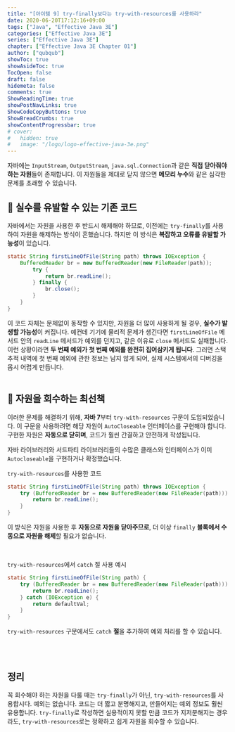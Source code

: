```yaml
---
title: "[아이템 9] try-finally보다는 try-with-resources를 사용하라"
date: 2020-06-20T17:12:16+09:00
tags: ["Java", "Effective Java 3E"]
categories: ["Effective Java 3E"]
series: ["Effective Java 3E"]
chapter: ["Effective Java 3E Chapter 01"]
author: ["qubqub"]
showToc: true
showAsideToc: true
TocOpen: false
draft: false
hidemeta: false
comments: true
ShowReadingTime: true
showPostNavLinks: true
ShowCodeCopyButtons: true
ShowBreadCrumbs: true
showContentProgressbar: true
# cover:
#   hidden: true
#   image: "/logo/logo-effective-java-3e.png"
---
```

자바에는 `InputStream`, `OutputStream`, `java.sql.Connection`과 같은 **직접 닫아줘야 하는 자원**들이 존재합니다. 이 자원들을 제대로 닫지 않으면 **메모리 누수**와 같은 심각한 문제를 초래할 수 있습니다.
<br>

## 📌 실수를 유발할 수 있는 기존 코드

자바에서는 자원을 사용한 후 반드시 해제해야 하므로, 이전에는 `try-finally`를 사용하여 자원을 해제하는 방식이 흔했습니다. 하지만 이 방식은 **복잡하고 오류를 유발할 가능성**이 있습니다.
``` java
static String firstLineOfFile(String path) throws IOException {
    BufferedReader br = new BufferedReader(new FileReader(path));
        try {
            return br.readLine();
        } finally {
            br.close();
        }
    }
}
```
이 코드 자체는 문제없이 동작할 수 있지만, 자원을 더 많이 사용하게 될 경우, **실수가 발생할 가능성**이 커집니다. 예컨데 기기에 물리적 문제가 생긴다면 `firstLineOfFile` 메서드 안의 `readLine` 메서드가 예외를 던지고, 같은 이유로 `close` 메서드도 실패합니다. 이런 상황이라면 **두 번째 예외가 첫 번째 예외를 완전히 집어삼키게 됩니다**. 그러면 스택 추적 내역에 첫 번째 예외에 관한 정보는 남지 않게 되어, 실제 시스템에서의 디버깅을 몹시 어렵게 만듭니다.
<br>
<br>

## 📌 자원을 회수하는 최선책

이러한 문제를 해결하기 위해, **자바 7**부터 `try-with-resources` 구문이 도입되었습니다. 이 구문을 사용하려면 해당 자원이 `AutoCloseable` 인터페이스를 구현해야 합니다. 구현한 자원은 **자동으로 닫히며**, 코드가 훨씬 간결하고 안전하게 작성됩니다.

자바 라이브러리와 서드파티 라이브러리들의 수많은 클래스와 인터페이스가 이미 `Autocloseable`을 구현하거나 확정했습니다.
<br>

`try-with-resources`를 사용한 코드
``` java
static String firstLineOfFile(String path) throws IOException {
    try (BufferedReader br = new BufferedReader(new FileReader(path))) {
        return br.readLine();
    }
}
```
이 방식은 자원을 사용한 후 **자동으로 자원을 닫아주므로**, 더 이상 `finally` **블록에서 수동으로 자원을 해제**할 필요가 없습니다.

<br>

`try-with-resources`에서 `catch` 절 사용 예시
``` java
static String firstLineOfFile(String path) {
    try (BufferedReader br = new BufferedReader(new FileReader(path))) {
        return br.readLine();
    } catch (IOException e) {
        return defaultVal;
    }
}
```
`try-with-resources` 구문에서도 `catch` **절**을 추가하여 예외 처리를 할 수 있습니다.

<br>
<br>

## <i class="user-fa-action-done" aria-hidden="true"></i> 정리
꼭 회수해야 하는 자원을 다룰 때는 `try-finally`가 아닌, `try-with-resources`를 사용합시다. 예외는 없습니다. 코드는 더 짧고 분명해지고, 만들어지는 예외 정보도 훨씬 유용합니다. `try-finally`로 작성하면 실용적이지 못할 만큼 코드가 지저분해지는 경우라도, `try-with-resources`로는 정확하고 쉽게 자원을 회수할 수 있습니다.